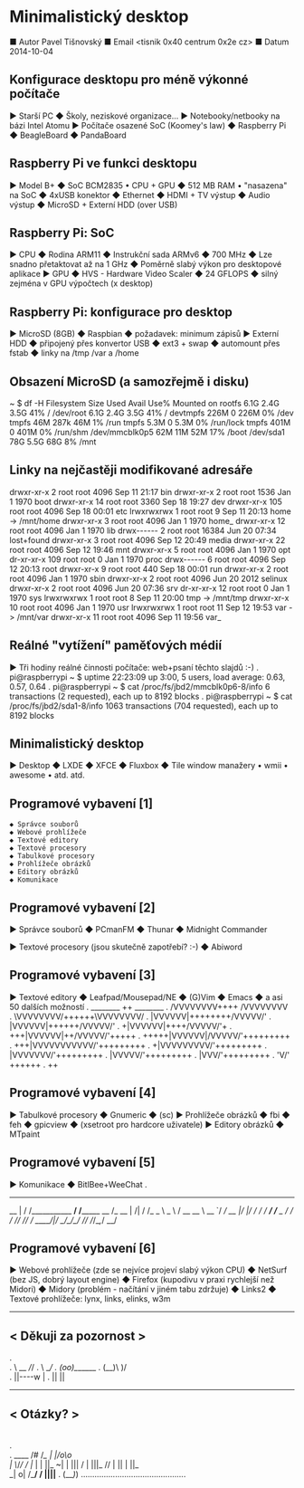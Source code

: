 Minimalistický desktop
======================
■ Autor    Pavel Tišnovský
■ Email    <tisnik 0x40 centrum 0x2e cz>
■ Datum    2014-10-04

Konfigurace desktopu pro méně výkonné počítače
----------------------------------------------
▶ Starší PC
    ◆ Školy, neziskové organizace...
▶ Notebooky/netbooky na bázi Intel Atomu
▶ Počítače osazené SoC (Koomey's law)
    ◆ Raspberry Pi
    ◆ BeagleBoard
    ◆ PandaBoard

Raspberry Pi ve funkci desktopu
-------------------------------
▶ Model B+
    ◆ SoC BCM2835
        • CPU + GPU
    ◆ 512 MB RAM
        • "nasazena" na SoC
    ◆ 4xUSB konektor
    ◆ Ethernet
    ◆ HDMI + TV výstup
    ◆ Audio výstup
    ◆ MicroSD + Externí HDD (over USB)

Raspberry Pi: SoC
-------------------------------
▶ CPU
    ◆ Rodina ARM11
    ◆ Instrukční sada ARMv6
    ◆ 700 MHz
    ◆ Lze snadno přetaktovat až na 1 GHz
    ◆ Poměrně slabý výkon pro desktopové aplikace
▶ GPU
    ◆ HVS - Hardware Video Scaler
    ◆ 24 GFLOPS
    ◆ silný zejména v GPU výpočtech (x desktop)

Raspberry Pi: konfigurace pro desktop
-------------------------------------
▶ MicroSD (8GB)
    ◆ Raspbian
    ◆ požadavek: minimum zápisů
▶ Externí HDD
    ◆ připojený přes konvertor USB
    ◆ ext3 + swap
    ◆ automount přes fstab
    ◆ linky na /tmp /var a /home

Obsazení MicroSD (a samozřejmě i disku)
---------------------------------------
~ $ df -H
Filesystem      Size  Used Avail Use% Mounted on
rootfs          6.1G  2.4G  3.5G  41% /
/dev/root       6.1G  2.4G  3.5G  41% /
devtmpfs        226M     0  226M   0% /dev
tmpfs            46M  287k   46M   1% /run
tmpfs           5.3M     0  5.3M   0% /run/lock
tmpfs           401M     0  401M   0% /run/shm
/dev/mmcblk0p5   62M   11M   52M  17% /boot
/dev/sda1        78G  5.5G   68G   8% /mnt

Linky na nejčastěji modifikované adresáře
-----------------------------------------
drwxr-xr-x   2 root root  4096 Sep 11 21:17 bin
drwxr-xr-x   2 root root  1536 Jan  1  1970 boot
drwxr-xr-x  14 root root  3360 Sep 18 19:27 dev
drwxr-xr-x 105 root root  4096 Sep 18 00:01 etc
lrwxrwxrwx   1 root root     9 Sep 11 20:13 home -> /mnt/home
drwxr-xr-x   3 root root  4096 Jan  1  1970 home_
drwxr-xr-x  12 root root  4096 Jan  1  1970 lib
drwx------   2 root root 16384 Jun 20 07:34 lost+found
drwxr-xr-x   3 root root  4096 Sep 12 20:49 media
drwxr-xr-x  22 root root  4096 Sep 12 19:46 mnt
drwxr-xr-x   5 root root  4096 Jan  1  1970 opt
dr-xr-xr-x 109 root root     0 Jan  1  1970 proc
drwx------   6 root root  4096 Sep 12 20:13 root
drwxr-xr-x   9 root root   440 Sep 18 00:01 run
drwxr-xr-x   2 root root  4096 Jan  1  1970 sbin
drwxr-xr-x   2 root root  4096 Jun 20  2012 selinux
drwxr-xr-x   2 root root  4096 Jun 20 07:36 srv
dr-xr-xr-x  12 root root     0 Jan  1  1970 sys
lrwxrwxrwx   1 root root     8 Sep 11 20:00 tmp -> /mnt/tmp
drwxr-xr-x  10 root root  4096 Jan  1  1970 usr
lrwxrwxrwx   1 root root    11 Sep 12 19:53 var -> /mnt/var
drwxr-xr-x  11 root root  4096 Sep 11 19:56 var_

Reálné "vytížení" paměťových médií
-----------------------------------------
▶ Tři hodiny reálné činnosti počítače: web+psaní těchto slajdů :-)
.
pi@raspberrypi ~ $ uptime
 22:23:09 up  3:00,  5 users,  load average: 0.63, 0.57, 0.64
.
pi@raspberrypi ~ $ cat /proc/fs/jbd2/mmcblk0p6-8/info 
6 transactions (2 requested), each up to 8192 blocks
.
pi@raspberrypi ~ $ cat /proc/fs/jbd2/sda1-8/info 
1063 transactions (704 requested), each up to 8192 blocks

Minimalistický desktop
----------------------
▶ Desktop
    ◆ LXDE
    ◆ XFCE
    ◆ Fluxbox
    ◆ Tile window manažery
        • wmii
        • awesome
        • atd. atd.

Programové vybavení [1]
-----------------------
    ◆ Správce souborů
    ◆ Webové prohlížeče
    ◆ Textové editory
    ◆ Textové procesory
    ◆ Tabulkové procesory
    ◆ Prohlížeče obrázků
    ◆ Editory obrázků
    ◆ Komunikace

Programové vybavení [2]
-----------------------
▶ Správce souborů
    ◆ PCmanFM
    ◆ Thunar
    ◆ Midnight Commander

▶ Textové procesory
    (jsou skutečně zapotřebí? :-)
    ◆ Abiword

Programové vybavení [3]
-----------------------
▶ Textové editory
    ◆ Leafpad/Mousepad/NE
    ◆ (G)Vim
    ◆ Emacs
    ◆ a asi 50 dalších možností
.        ________ ++     ________
.       /VVVVVVVV\++++  /VVVVVVVV\
.       \VVVVVVVV/++++++\VVVVVVVV/
.        |VVVVVV|++++++++/VVVVV/'
.        |VVVVVV|++++++/VVVVV/'
.       +|VVVVVV|++++/VVVVV/'+
.     +++|VVVVVV|++/VVVVV/'+++++
.   +++++|VVVVVV|/VVVVV/'+++++++++
.     +++|VVVVVVVVVVV/'+++++++++
.       +|VVVVVVVVV/'+++++++++
.        |VVVVVVV/'+++++++++
.        |VVVVV/'+++++++++
.        |VVV/'+++++++++
.        'V/'   ++++++
.                 ++

Programové vybavení [4]
-----------------------
▶ Tabulkové procesory
    ◆ Gnumeric
    ◆ (sc)
▶ Prohlížeče obrázků
    ◆ fbi
    ◆ feh
    ◆ gpicview
    ◆ (xsetroot pro hardcore uživatele)
▶ Editory obrázků
    ◆ MTpaint

Programové vybavení [5]
-----------------------
▶ Komunikace
    ◆ BitlBee+WeeChat
.
 ___       __         ______________        _____
 __ |     / /___________  ____/__  /_______ __  /_
 __ | /| / /_  _ \  _ \  /    __  __ \  __ `/  __/
 __ |/ |/ / /  __/  __/ /___  _  / / / /_/ // /_
 ____/|__/  \___/\___/\____/  /_/ /_/\__,_/ \__/

Programové vybavení [6]
-----------------------
▶ Webové prohlížeče
    (zde se nejvíce projeví slabý výkon CPU)
    ◆ NetSurf (bez JS, dobrý layout engine)
    ◆ Firefox (kupodivu v praxi rychlejší než Midori)
    ◆ Midory (problém - načítání v jiném tabu zdržuje)
    ◆ Links2
    ◆ Textové prohlížeče: lynx, links, elinks, w3m

 _____________________
< Děkuji za pozornost >
 ---------------------
. \
.  \   \_\_    _/_/
.   \      \__/
.          (oo)\_______
.          (__)\       )\/\
.              ||----w |
.              ||     ||

 _________
< Otázky? >
 ---------
   \
.   \
.   ____
   /# /_\_
  |  |/o\o\
  |  \\_/_/
 / |_   |
|  ||\_ ~|
|  ||| \/
|  |||_
 \//  |
  ||  |
  ||_  \
  \_|  o|
  /\___/
 /  ||||__
.   (___)_)
..............................................

